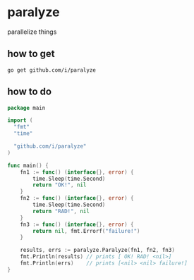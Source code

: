 paralyze
========
parallelize things

how to get
------------

    go get github.com/i/paralyze

how to do
---------

```go
package main

import (
  "fmt"
  "time"

  "github.com/i/paralyze"
)

func main() {
	fn1 := func() (interface{}, error) {
		time.Sleep(time.Second)
		return "OK!", nil
	}
	fn2 := func() (interface{}, error) {
		time.Sleep(time.Second)
		return "RAD!", nil
	}
	fn3 := func() (interface{}, error) {
		return nil, fmt.Errorf("failure!")
	}

	results, errs := paralyze.Paralyze(fn1, fn2, fn3)
	fmt.Println(results) // prints [ OK! RAD! <nil>]
	fmt.Println(errs)    // prints [<nil> <nil> failure!]
}

```
